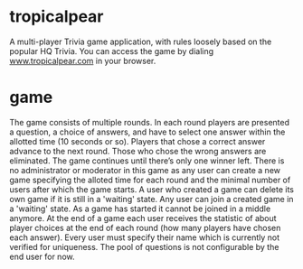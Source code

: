 # tropicalpear
A multi-player Trivia game application, with rules loosely based on the popular HQ Trivia. You can access the game by dialing www.tropicalpear.com in your browser.

# game
The game consists of multiple rounds. In each round players are presented a question, a choice of answers, and have to select one answer within the allotted time (10 seconds or so). Players that chose a correct answer advance to the next round. Those who chose the wrong answers are eliminated. The game continues until there’s only one winner left. There is no administrator or moderator in this game as any user can create a new game specifying the alloted time for each round and the minimal number of users after which the game starts. A user who created a game can delete its own game if it is still in a 'waiting' state. Any user can join a created game in a 'waiting' state. As a game has started it cannot be joined in a middle anymore. At the end of a game each user receives the statistic of about player choices at the end of each round (how many players have chosen each answer). Every user must specify their name which is currently not verified for uniqueness. The pool of questions is not configurable by the end user for now.   
